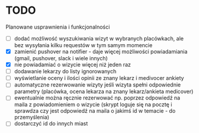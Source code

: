 # TODO

Planowane usprawnienia i funkcjonalności

* [ ] dodać możliwość wyszukiwania wizyt w wybranych placówkach, ale bez wysyłania kilku requestów w tym samym momencie
* [X] zamienić pushover na notifier - daje więcej możliwości powiadamiania (gmail, pushover, slack i wiele innych)
* [X] nie powiadamiać o wizycie więcej niż jeden raz
* [ ] dodawanie lekarzy do listy ignorowanych
* [ ] wyświetlanie oceny i ilości opinii ze znany lekarz i medivocer ankiety
* [ ] automatyczne rezerwowanie wizyty jeśli wizyta spełni odpowiednie parametry (placówka, ocena lekarza na znany lekarz/ankieta medicover)
* [ ] ewentualnie można ręcznie rezerwować np. poprzez odpowiedź na maila z powiadomieniem o wizycie (skrypt loguje się na pocztę i sprawdza czy jest odpowiedź na maila o jakimś id w temacie - do przemyślenia)
* [ ] dostarczyć id do innych miast
